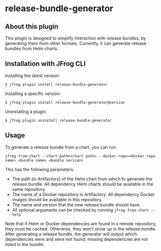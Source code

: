 # release-bundle-generator

## About this plugin

This plugin is designed to simplify interaction with release bundles, by
generating them from other formats. Currently, it can generate release bundles
from Helm charts.

## Installation with JFrog CLI

Installing the latest version:

`$ jfrog plugin install release-bundle-generator`

Installing a specific version:

`$ jfrog plugin install release-bundle-generator@version`

Uninstalling a plugin

`$ jfrog plugin uninstall release-bundle-generator`

## Usage

To generate a release bundle from a chart, you can run:

``` shell
jfrog from-chart --chart-path=<chart path> --docker-repo=<Docker repo name> <bundle name> <bundle version>
```

This has the following parameters:
- The path (in Artifactory) of the Helm chart from which to generate the release
  bundle. All dependency Helm charts should be available in the same repository.
- The name of a Docker repository in Artifactory. All dependency Docker images
  should be available in this repository.
- The name and version that the new release bundle should have.
- All optional arguments can be checked by running `jfrog from-chart --help`

Note that if Helm or Docker dependencies are found in a remote repository, they
must be cached. Otherwise, they won't show up in the release bundle. After
generating a release bundle, the generator will output which dependencies were
and were not found; missing dependencies are not listed in the bundle.

